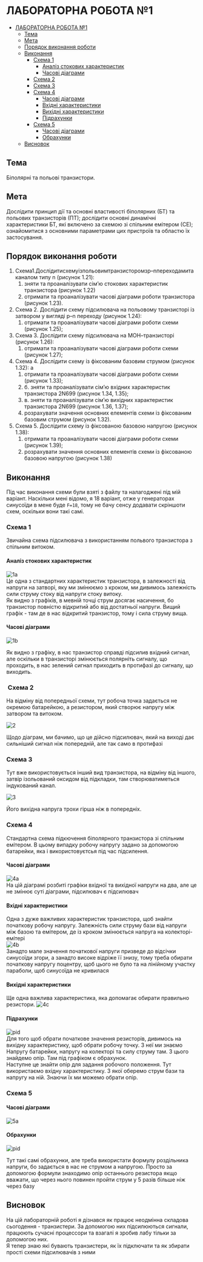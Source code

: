 # ЛАБОРАТОРНА РОБОТА №1

- [ЛАБОРАТОРНА РОБОТА №1](#лабораторна-робота-1)
  - [Тема](#тема)
  - [Мета](#мета)
  - [Порядок виконання роботи](#порядок-виконання-роботи)
  - [Виконання](#виконання)
    - [Схема 1](#схема-1)
      - [Аналіз стокових характеристик](#аналіз-стокових-характеристик)
      - [Часові діаграми](#часові-діаграми)
    - [Схема 2](#схема-2)
    - [Схема 3](#схема-3)
    - [Схема 4](#схема-4)
      - [Часові діаграми](#часові-діаграми-1)
      - [Вхідні характеристики](#вхідні-характеристики)
      - [Вихідні характеристики](#вихідні-характеристики)
      - [Підрахунки](#підрахунки)
    - [Схема 5](#схема-5)
      - [Часові діаграми](#часові-діаграми-2)
      - [Обрахунки](#обрахунки)
  - [Висновок](#висновок)

## Тема

Біполярні та польові транзистори.

## Мета

Дослідити принцип дії та основні властивості біполярних (БТ) та польових транзисторів (ПТ); дослідити основні динамічні характеристики БТ, які включено за схемою зі спільним емітером (СЕ); ознайомитися з основними параметрами цих пристроїв та областю їх застосування.

## Порядок виконання роботи

1. Схема1.Дослідитисхемуізпольовимтранзисторомзp–nпереходамита каналом типу n (рисунок 1.21):
   1. зняти та проаналізувати сім’ю стокових характеристик транзистора
(рисунок 1.22)
   2. отримати та проаналізувати часові діаграми роботи транзистора (рисунок 1.23).
2. Схема 2. Дослідити схему підсилювача на польовому транзисторі із затвором у вигляді p–n переходу (рисунок 1.24):
   1. отримати та проаналізувати часові діаграми роботи схеми (рисунок 1.25);
3. Схема 3. Дослідити схему підсилювача на МОН–транзисторі (рисунок 1.26):
   1. отримати та проаналізувати часові діаграми роботи схеми (рисунок 1.27);
4. Схема 4. Дослідити cхему із фіксованим базовим струмом (рисунок 1.32): а
   1. отримати та проаналізувати часові діаграми роботи схеми (рисунок
1.33);
   2. б. зняти та проаналізувати сім’ю вхідних характеристик транзистора
2N699 (рисунок 1.34, 1.35);
   3. в. зняти та проаналізувати сім’ю вихідних характеристик транзистора
2N699 (рисунок 1.36, 1.37);
   4. розрахувати значення основних елементів схеми із фіксованим
базовим струмом (рисунок 1.32).
5. Схема 5. Дослідити схему із фіксованою базовою напругою (рисунок 1.38):
   1. отримати та проаналізувати часові діаграми роботи схеми (рисунок 1.39);
   2. розрахувати значення основних елементів схеми із фіксованою базовою напругою (рисунок 1.38)

## Виконання

Під час виконання схеми були взяті з файлу та налагоджені під мій варіант. Наскільки мені відомо, я 18 варіант, отже у генераторах синусоїди в мене буде `F=18`, тому не бачу сенсу додавати скріншоти схем, оскільки вони такі самі.

### Схема 1

Звичайна схема підсилювача з використанням польвого транзистора з спільним витоком.  

#### Аналіз стокових характеристик

![1a](assets/1a.png)  
Це одна з стандартних характеристик транзистора, в залежності від напруги на затворі, яку ми змінюємо з кроком, ми дивимось залежність сили струму стоку від напруги стоку витоку.  
Як видно з графіків, в мевній точці струм досягає насичення, бо транзистор повністю відкритий або від достатньої напруги.  Вищий графік - там де в нас відкритий транзистор, тому і сила струму вища.

#### Часові діаграми

![1b](assets/1b.png)  

Як видно з графіку, в нас транзистор справді підсилив вхідний сигнал, але оскільки в транзисторі змінюється полярніть сигналу, що проходить, в нас зелений сигнал приходить в протифазі до сигналу, що виходить.

###  Схема 2

На відміну від попередньої схеми, тут робоча точка задається не окремою батарейкою, а резистором, який створює напругу між затвором та витоком.  

![2](assets/2.png)  

Щодо діаграм, ми бачимо, що це дійсно підсилювач, який на виході дає сильніший сигнал ніж попередній, але так само в протифазі

### Схема 3

Тут вже використовується інший вид транзистора, на відміну від іншого, затвір ізольований оксидом від підкладки, там створюватиметься індукований канал.  

![3](assets/3.png)  

Його вихідна напруга трохи гірша ніж в попередніх.

### Схема 4

Стандартна схема підкючення біполярного транзистора зі спільним емітером. В цьому випадку робочу напругу задано за допомогою батарейки, яка і використовуєтсья під час підсилення.  

#### Часові діаграми

![4a](assets/4a.png)  
На цій діаграмі розбиті графіки вхідної та вихідної напруги на два, але це не змінює суті діаграми, підсилювач є підсилювач

#### Вхідні характеристики

Одна з дуже важливих характеристик транзистора, щоб знайти початкову робочу напругу. Залежність сили струму бази від напруги між базою та емітером, де із кроком змінюється напруга на колекторі-емітері  
![4b](assets/4b.png)  
Занадто мале значення початкової напруги призведе до відсічки синусоїди згори, а занадто високе відріже її знизу, тому треба обирати початкову напругу поцентру, щоб цього не було та на лінійному участку параболи, щоб синусоїда не кривилася

#### Вихідні характеристики

Ще одна важлива характеристика, яка допомагає обирати правильно резистори.
![4c](assets/4c.png)

#### Підрахунки

![pid](assets/pid.jpg)  
Для того щоб обрати початкове значення резисторів, дивимось на вихідну характеристику, щоб обрати робочу точку. З неї ми знаємо Напругу батарейки, напругу на колекторі та силу струму там. З цього знайдемо опір. Там під графіком є обрахунок.  
Наступне це знайти опір для задання робочого положення. Тут використаємо вхідну характеристику. З якої оберемо струм бази та напругу на ній. Знаючи їх ми можемо обрати опір.

### Схема 5

#### Часові діаграми

![5a](assets/5a.png)

#### Обрахунки

![pid](assets/pid.jpg)

Тут такі самі обрахунки, але треба використати формулу роздільника напруги, бо задається в нас не струмом а напругою. Просто за допомогою формули знаходимо опір останнього резистора якщо вважати, що через нього повинен пройти струм у 5 разів більше ніж через базу

## Висновок

На цій лабораторній роботі я дізнався як працює неодмінна складова сьогодення - транзистери. За допомогою них підсилюються сигнали, працюють сучасні процессори та взагалі я зробив лабу тільки за допомогою них.  
Я тепер знаю які бувають транзистери, як їх підключати та як збирати прості схеми підсилювачів з ними